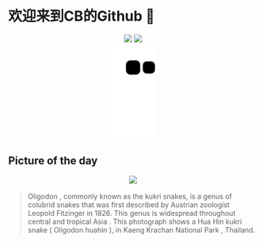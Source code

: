 
# 欢迎来到CB的Github 👋

<div align="center">
  <img height="137px" src="https://github-readme-stats.vercel.app/api?username=SuperCB&show_icons=true&theme=radical" />
  <img height="137px" src="https://github-readme-stats.vercel.app/api/top-langs/?username=SuperCB&hide_title=true&hide_border=true&layout=compact&langs_count=6&text_color=000&icon_color=fff" />
</div>


<div align="center">
    <img src="./contribution-snake/github-contribution-grid-snake.svg" />
</div>



## Picture of the day
<div align="center">
  <img width=400px src="https://upload.wikimedia.org/wikipedia/commons/thumb/0/03/Oligodon_huahin%2C_Hua_Hin_kukri_snake_-_Kaeng_Krachan_National_Park_%2832625377028%29.jpg/525px-Oligodon_huahin%2C_Hua_Hin_kukri_snake_-_Kaeng_Krachan_National_Park_%2832625377028%29.jpg" />
</div>

>Oligodon , commonly known as the kukri snakes, is a genus of  colubrid  snakes that was first described by Austrian zoologist  Leopold Fitzinger  in 1826. This genus is widespread throughout  central  and  tropical Asia . This photograph shows a Hua Hin kukri snake ( Oligodon huahin ), in  Kaeng Krachan National Park , Thailand.


